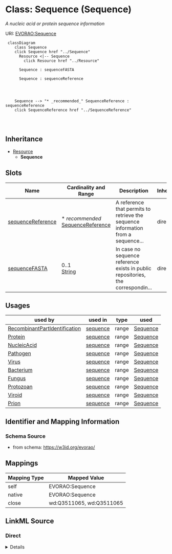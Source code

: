 

# Class: Sequence (Sequence) 


_A nucleic acid or protein sequence information_





URI: [EVORAO:Sequence](https://w3id.org/evorao/Sequence)






```mermaid
 classDiagram
    class Sequence
    click Sequence href "../Sequence"
      Resource <|-- Sequence
        click Resource href "../Resource"
      
      Sequence : sequenceFASTA
        
      Sequence : sequenceReference
        
          
    
    
    Sequence --> "* _recommended_" SequenceReference : sequenceReference
    click SequenceReference href "../SequenceReference"

        
      
```





## Inheritance
* [Resource](Resource.md)
    * **Sequence**



## Slots

| Name | Cardinality and Range | Description | Inheritance |
| ---  | --- | --- | --- |
| [sequenceReference](sequenceReference.md) | * _recommended_ <br/> [SequenceReference](SequenceReference.md) | A reference that permits to retrieve the sequence information from a sequence... | direct |
| [sequenceFASTA](sequenceFASTA.md) | 0..1 <br/> [String](String.md) | In case no sequence reference exists in public repositories, the correspondin... | direct |





## Usages

| used by | used in | type | used |
| ---  | --- | --- | --- |
| [RecombinantPartIdentification](RecombinantPartIdentification.md) | [sequence](sequence.md) | range | [Sequence](Sequence.md) |
| [Protein](Protein.md) | [sequence](sequence.md) | range | [Sequence](Sequence.md) |
| [NucleicAcid](NucleicAcid.md) | [sequence](sequence.md) | range | [Sequence](Sequence.md) |
| [Pathogen](Pathogen.md) | [sequence](sequence.md) | range | [Sequence](Sequence.md) |
| [Virus](Virus.md) | [sequence](sequence.md) | range | [Sequence](Sequence.md) |
| [Bacterium](Bacterium.md) | [sequence](sequence.md) | range | [Sequence](Sequence.md) |
| [Fungus](Fungus.md) | [sequence](sequence.md) | range | [Sequence](Sequence.md) |
| [Protozoan](Protozoan.md) | [sequence](sequence.md) | range | [Sequence](Sequence.md) |
| [Viroid](Viroid.md) | [sequence](sequence.md) | range | [Sequence](Sequence.md) |
| [Prion](Prion.md) | [sequence](sequence.md) | range | [Sequence](Sequence.md) |






## Identifier and Mapping Information







### Schema Source


* from schema: https://w3id.org/evorao/




## Mappings

| Mapping Type | Mapped Value |
| ---  | ---  |
| self | EVORAO:Sequence |
| native | EVORAO:Sequence |
| close | wd:Q3511065, wd:Q3511065 |







## LinkML Source

<!-- TODO: investigate https://stackoverflow.com/questions/37606292/how-to-create-tabbed-code-blocks-in-mkdocs-or-sphinx -->

### Direct

<details>
```yaml
name: Sequence
description: A nucleic acid or protein sequence information
title: Sequence
from_schema: https://w3id.org/evorao/
close_mappings:
- wd:Q3511065
- wd:Q3511065
is_a: Resource
slots:
- sequenceReference
- sequenceFASTA
slot_usage:
  sequenceReference:
    name: sequenceReference
    description: A reference that permits to retrieve the sequence information from
      a sequence provider
    title: sequence reference
    domain_of:
    - Sequence
    - Antibody
    range: SequenceReference
    required: false
    recommended: true
    multivalued: true
  sequenceFASTA:
    name: sequenceFASTA
    description: In case no sequence reference exists in public repositories, the
      corresponding FASTA sequence is required
    title: sequence FASTA
    comments:
    - In FASTA format the line before the nucleotide sequence, called the FASTA definition
      line, must begin with a charater ('>'), followed by a unique SeqID (sequence
      identifier). In case the sequence is made of multiple parts several fasta sequences
      can be provided
    domain_of:
    - Sequence
    range: string
    required: false
    multivalued: false

```
</details>

### Induced

<details>
```yaml
name: Sequence
description: A nucleic acid or protein sequence information
title: Sequence
from_schema: https://w3id.org/evorao/
close_mappings:
- wd:Q3511065
- wd:Q3511065
is_a: Resource
slot_usage:
  sequenceReference:
    name: sequenceReference
    description: A reference that permits to retrieve the sequence information from
      a sequence provider
    title: sequence reference
    domain_of:
    - Sequence
    - Antibody
    range: SequenceReference
    required: false
    recommended: true
    multivalued: true
  sequenceFASTA:
    name: sequenceFASTA
    description: In case no sequence reference exists in public repositories, the
      corresponding FASTA sequence is required
    title: sequence FASTA
    comments:
    - In FASTA format the line before the nucleotide sequence, called the FASTA definition
      line, must begin with a charater ('>'), followed by a unique SeqID (sequence
      identifier). In case the sequence is made of multiple parts several fasta sequences
      can be provided
    domain_of:
    - Sequence
    range: string
    required: false
    multivalued: false
attributes:
  sequenceReference:
    name: sequenceReference
    description: A reference that permits to retrieve the sequence information from
      a sequence provider
    title: sequence reference
    from_schema: https://w3id.org/evorao/
    rank: 1000
    alias: sequenceReference
    owner: Sequence
    domain_of:
    - Sequence
    - Antibody
    range: SequenceReference
    required: false
    recommended: true
    multivalued: true
  sequenceFASTA:
    name: sequenceFASTA
    description: In case no sequence reference exists in public repositories, the
      corresponding FASTA sequence is required
    title: sequence FASTA
    comments:
    - In FASTA format the line before the nucleotide sequence, called the FASTA definition
      line, must begin with a charater ('>'), followed by a unique SeqID (sequence
      identifier). In case the sequence is made of multiple parts several fasta sequences
      can be provided
    from_schema: https://w3id.org/evorao/
    rank: 1000
    alias: sequenceFASTA
    owner: Sequence
    domain_of:
    - Sequence
    range: string
    required: false
    multivalued: false

```
</details>